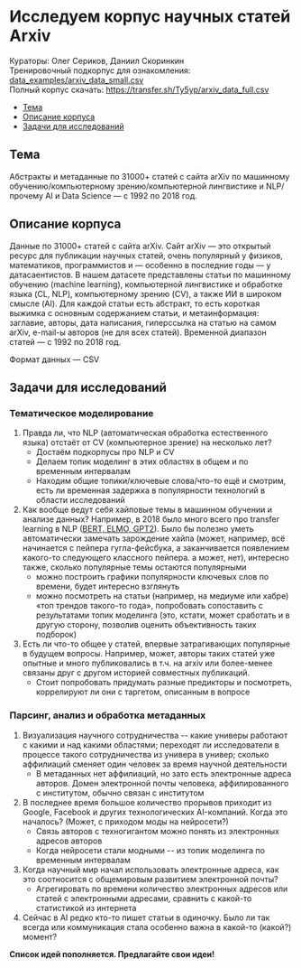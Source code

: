 # Исследуем корпус научных статей Arxiv

Кураторы: Олег Сериков, Даниил Скоринкин  
Тренировочный подкорпус для ознакомления: [data_examples/arxiv_data_small.csv](https://github.com/andan2019sysblockhackathon-arxivtask/arxivTask/blob/master/data_examples/arxiv_data_small.csv)  
Полный корпус скачать: https://transfer.sh/Ty5yp/arxiv_data_full.csv


* [Тема](#Тема)
* [Описание корпуса](#Описание-корпуса)
* [Задачи для исследований](#Задачи-для-исследований)


## Тема

Абстракты и метаданные по 31000+ статей с сайта arXiv по машинному обучению/компьютерному зрению/компьютерной лингвистике и NLP/прочему AI и Data Science — с 1992 по 2018 год.


## Описание корпуса
<!-- (версия 1.0) -->

Данные по 31000+ статей с сайта arXiv. Сайт arXiv — это открытый ресурс для публикации научных статей, очень популярный у физиков, математиков, программистов и — особенно в последние годы — у датасаентистов. В нашем датасете представлены статьи по машинному обучению (machine learning), компьютерной лингвистике и обработке языка (CL, NLP), компьютерному зрению (CV), а также ИИ в широком смысле (AI). Для каждой статьи есть абстракт, то есть короткая выжимка с основным содержанием статьи, и метаинформация: заглавие, авторы, дата написания, гиперссылка на статью на самом arXiv, e-mail-ы авторов (не для всех статей). Временной диапазон статей — с 1992 по 2018 год. 

Формат данных — CSV


## Задачи для исследований

### Тематическое моделирование
1. Правда ли, что NLP (автоматическая обработка естественного языка) отстаёт от CV (компьютерное зрение) на несколько лет?
    *   Достаём подкорпусы про NLP и CV
    *   Делаем топик моделинг в этих областях в общем и по временным интервалам
    *   Находим общие топики/ключевые слова/что-то ещё и смотрим, есть ли временная задержка в популярности технологий в области исследований
1. Как вообще ведут себя хайповые темы в машинном обучении и анализе данных? Например, в 2018 было много всего про transfer learning в NLP ([BERT, ELMO, GPT2](http://jalammar.github.io/illustrated-bert)). Было бы полезно уметь автоматически замечать зарождение хайпа (может, например, всё начинается с пейпера гугла-фейсбука, а заканчивается появлением какого-то следующего классного пейпера. а может, нет), интересно также, сколько популярные темы остаются популярными
    *   можно построить графики популярности ключевых слов по времени, будет интересно взглянуть
    *   можно посмотреть на статьи (например, на медиуме или хабре) «топ трендов такого-то года», попробовать сопоставить с результатами топик моделинга (это, кстати, может сработать и в другую сторону, позволив оценить объективность таких подборок)
1. Есть ли что-то общее у статей, впервые затрагивающих популярные в будущем вопросы. Например, может, авторы таких статей уже опытные и много публиковались в т.ч. на arxiv или более-менее связаны друг с другом историей совместных публикаций.
    *   Стоит попробовать придумать разные предикторы и посмотреть, коррелируют ли они с таргетом, описанным в вопросе


### Парсинг, анализ и обработка метаданных

1. Визуализация научного сотрудничества -- какие универы работают с какими и над какими областями; переходят ли исследователи в процессе такого сотрудничества из универа в универ; сколько аффилиаций сменяет один человек за время научной деятельности
    *   В метаданных нет аффилиаций, но зато есть электронные адреса авторов. Домен электронной почты человека, аффилированного с институтом, обычно связан с институтом
1. В последнее время большое количество прорывов приходит из Google, Facebook и других технологических AI-компаний. Когда это началось? (Может, с приходом моды на нейросети?)
    *   Связь авторов с техногигантом можно понять из электронных адресов авторов
    *   Когда нейросети стали модными -- из топик моделинга по временным интервалам
1. Когда научный мир начал использовать электронные адреса, как это соотносится с общемировым развитием электронной почты?
    *   Агрегировать по времени количество электронных адресов или статей с электронными адресами, сравнить с какой-то статистикой из интернета
1. Сейчас в AI редко кто-то пишет статьи в одиночку. Было ли так всегда или коммуникация стала особенно важна в какой-то (какой?) момент? 

<!-- Куда делись мемы про from xgboost import * ?-->

**Список идей пополняется. Предлагайте свои идеи!**
